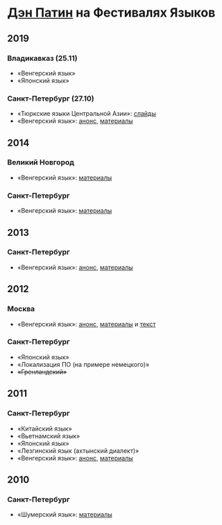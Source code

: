[Дэн Патин](https://dpat.in) на Фестивалях Языков
=================================================

## 2019

### Владикавказ (25.11)

* «Венгерский язык»
* «Японский язык»

### Санкт-Петербург (27.10)

* «Тюркские языки Центральной Азии»: [слайды](https://dpat.in/festivalo19)
* «Венгерский язык»: [анонс](http://festivalo.ru/2019/vengerskij-yazyk-3.html), [материалы](handouts/spb19-hungarian.pdf)


## 2014

### Великий Новгород

* «Венгерский язык»: [материалы](handouts/novgorod14-hungarian.pdf)

### Санкт-Петербург

* «Венгерский язык»: [материалы](handouts/spb14-hungarian.pdf)


## 2013

### Санкт-Петербург

* «Венгерский язык»: [анонс](http://festivalo.ru/2013/vengerskij-yazyk-2.html), [материалы](handouts/spb13-hungarian.pdf)


## 2012

### Москва

* «Венгерский язык»: [анонс](https://www.lingvafestivalo.info/moskvo/2012/vengerskij-yazyk), [материалы](handouts/msk12-hungarian.pdf) и [текст](handouts/msk12-hungarian-text.pdf)

### Санкт-Петербург

* «Японский язык»
* «Локализация ПО (на примере немецкого)»
* <s>«Гренландский»</s>


## 2011

### Санкт-Петербург

* «Китайский язык»
* «Вьетнамский язык»
* «Японский язык»
* «Лезгинский язык (ахтынский диалект)»
* «Венгерский язык»: [анонс](http://festivalo.ru/2011/vengerskij-yazyk.html), [материалы](handouts/spb11-hungarian.pdf)


## 2010

### Санкт-Петербург

* «Шумерский язык»: [материалы](handouts/spb10-sumerian.pdf)
